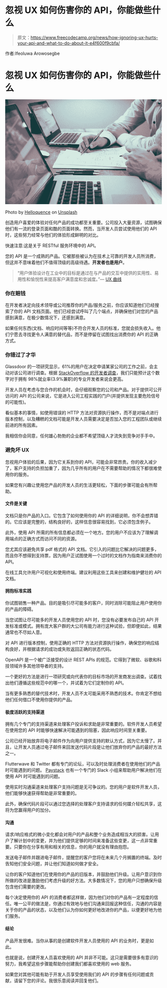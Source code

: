 # 忽视 UX 如何伤害你的 API，你能做些什么

> 原文：<https://www.freecodecamp.org/news/how-ignoring-ux-hurts-your-api-and-what-to-do-about-it-e4f600f9cbfa/>

作者:Ifeoluwa Arowosegbe

# 忽视 UX 如何伤害你的 API，你能做些什么

![3p-Vb1fLmIgAtvTwEwjGKAAgy4HxWF1eF6oP](img/014321555f254256d8ce0f1179fc6643.png)

Photo by [Helloquence](https://unsplash.com/photos/5fNmWej4tAA?utm_source=unsplash&utm_medium=referral&utm_content=creditCopyText) on [Unsplash](https://unsplash.com/?utm_source=unsplash&utm_medium=referral&utm_content=creditCopyText)

创造用户喜爱的体验对任何产品的成功都至关重要。公司投入大量资源，试图确保他们有一流的登录页面和酷的页面转换。然而，当开发人员尝试使用他们的 API 时，这些努力经常与他们的体验形成鲜明的对比。

快速注意:这是关于 RESTful 服务环境中的 API。

您的 API 是一个成熟的产品。它被那些被认为在技术上可靠的开发人员所消费，但这并不意味着他们不值得顶级的高级待遇。**开发者也是用户**。

> “用户体验设计在工业中的目标是通过在与产品的交互中提供的实用性、易用性和愉悦性来提高客户满意度和忠诚度。”— [UX 曲线](https://academic.oup.com/iwc/article/23/5/473/660020)

### 你在赔钱

在开发者决定向技术领导或公司推荐你的产品/服务之前，你应该知道他们已经搜索了你的 API 文档页面。他们已经尝试呼叫了几个端点，并确保他们对您的产品感到满意，在极少数情况下，还感到满意。

如果任何东西(文档、响应时间等等)不符合开发人员的标准，您就会损失收入。他们宁愿去寻找更令人满意的替代品，而不是停留在试图找出消费你的 API 的正确方式。

### 你错过了才华

Glassdoor 的一项研究显示，61%的用户在决定申请某家公司的工作之前，会主动对该公司进行调查。根据 [StackOverflow 的开发者调查](https://insights.stackoverflow.com/survey/2017#work)，我们只能预计这个数字对于拥有 98%就业率(3.9%兼职)的专业开发者来说会更高。

开发人员在考虑与您合作的机会时，会仔细观察您的公司和产品。对于提供可公开访问的 API 的公司来说，它是进入公司工程实践的门户(并提供发现主要危险信号的可能性)。

看似基本的事情，如使用错误的 HTTP 方法对资源执行操作，而不是对端点进行版本控制，以及糟糕的文档可能是开发人员需要决定是否加入您的工程团队或继续前进的所有因素。

我相信你会同意，任何雄心勃勃的企业都不希望顶级人才流失到竞争对手手中。

### 避免坏 UX

忽视用户体验的后果，因为它关系到你的 API，可能会非常昂贵。你的收入减少了，客户支持的负担加重了，因为几乎所有的用户在不需要帮助的情况下都很难使用你的服务。

如果您有兴趣让使用您产品的开发人员的生活更轻松，下面的步骤可能会有所帮助。

#### **文件是关键**

文档只是你产品的入口。它包含了如何使用你的 API 的详细说明，你不会想弄错的。它应该是完整的，结构良好的，这样信息很容易找到，它必须包含例子。

此外，使用 API 所需的所有信息都必须在一个地方。您的用户不应该为了理解调用端点的正确方式而访问不同的资源。

您尤其应该避免共享 pdf 格式的 API 文档。它引入的问题比它解决的问题更多，而且你不想得到支持票，因为用户正试图使用一个过时的文档作为指南来消费你的 API。

在线工具允许用户可视化和使用终端。建议利用这些工具来创建和维护健壮的 API 文档。

#### 拥抱标准实践

你试图销售一种产品。目的是吸引尽可能多的客户，同时消除可能阻止用户使用你的产品的障碍。

当您试图让尽可能多的开发人员使用您的 API 时，您没有必要发布自己的 API 开发标准或模式。拥有庞大客户群的大公司有能力进行这种试验，但即便如此，结果通常也不尽如人意。

对 API 进行版本控制，使用正确的 HTTP 方法对资源执行操作，确保您的响应结构良好，并根据请求的成功或失败返回正确的状态代码。

OpenAPI 是一个被广泛接受的设计 REST APIs 的规范。它得到了微软、谷歌和科技领域许多其他领导者的支持。

一个更好的方法是进行一项研究或向代表你的目标市场的开发商发出调查。试着找出他们遵循这些规范中的哪一个，并试着为它们定制你的 API。

当有更多熟悉的替代技术时，开发人员不太可能采用不熟悉的技术。你肯定不想给他们任何借口不使用你提供的产品。

#### 极度活跃的支持渠道

拥有几个专门的支持渠道来处理客户投诉和求助是非常重要的。软件开发人员希望在使用您的 API 时能够快速解决可能遇到的阻塞，因此响应时间至关重要。

公司已经开始放弃将电子邮件作为向用户提供支持的默认方式，因为它太慢了。并且，让开发人员通过电子邮件来回发送代码片段是让他们放弃你的产品的最好方法之一。

Flutterwave 和 Twitter 都有专门的论坛，可以及时处理消费者在使用他们的产品时可能遇到的问题。 [Paystack](https://paystack.com/) 也有一个专门的 Slack 小组来帮助用户解决他们在使用 API 时可能遇到的问题。

使用实时沟通渠道来处理客户支持问题是无可争议的。您的用户是软件开发人员，他们能够快速获得帮助是非常重要的。

此外，确保代码片段可以通过您选择的处理客户支持请求的任何媒介轻松共享，这将为您赢得用户的加分。

#### 沟通

请求/响应格式的微小变化都会对用户的产品和整个业务造成相当大的损害。让用户了解计划中的变更，并为他们提供足够的时间来准备这些变更，这一点非常重要。只要你在分享有用和相关的信息，你的用户就没有理由抱怨。

发送电子邮件并跟进电子邮件，提醒您的客户您将在未来几个月搁置的终端。及时告知他们安全问题，并让他们知道如何做才安全。

让你的客户知道他们在使用你的产品的旧版本，并鼓励他们升级。让用户意识到你所做的改进是激励他们考虑升级的好方法。大多数情况下，您的用户只想确保升级包含他们需要的更改。

每个决定使用你的 API 的消费者都这样做，因为他们对你的产品有一定程度的信任。唯一公平的做法是，你通过有效地与他们沟通来回报这种信任，沟通的内容是关于你的产品的状态，以及他们认为你如何更好地改进你的产品，以便更好地为他们服务。

#### 结论

产品开发很难。当你从事的是创建软件开发人员使用的 API 的业务时，更是如此。

也就是说，创建开发人员喜欢使用的 API 并非不可能。这只是需要很多有意识的努力，我希望这些步骤能帮助你创建我们都喜欢使用的 web 服务。

如果您对其他可能有助于开发人员享受使用我们的 API 的步骤有任何问题或贡献，请留下您的评论。我很乐意阅读并回复他们。
